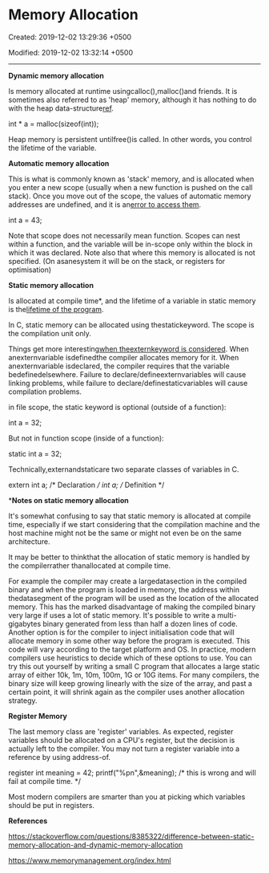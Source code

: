 # Memory Allocation

Created: 2019-12-02 13:29:36 +0500

Modified: 2019-12-02 13:32:14 +0500

---

**Dynamic memory allocation**

Is memory allocated at runtime usingcalloc(),malloc()and friends. It is sometimes also referred to as 'heap' memory, although it has nothing to do with the heap data-structure[ref](http://www.quora.com/Why-is-dynamic-memory-allocation-called-heap-memory-allocation).

int * a = malloc(sizeof(int));



Heap memory is persistent untilfree()is called. In other words, you control the lifetime of the variable.



**Automatic memory allocation**

This is what is commonly known as 'stack' memory, and is allocated when you enter a new scope (usually when a new function is pushed on the call stack). Once you move out of the scope, the values of automatic memory addresses are undefined, and it is an[error to access them](https://stackoverflow.com/a/6445794/140264).

int a = 43;



Note that scope does not necessarily mean function. Scopes can nest within a function, and the variable will be in-scope only within the block in which it was declared. Note also that where this memory is allocated is not specified. (On asanesystem it will be on the stack, or registers for optimisation)



**Static memory allocation**

Is allocated at compile time*, and the lifetime of a variable in static memory is the[lifetime of the program](http://en.wikipedia.org/wiki/Static_variable).



In C, static memory can be allocated using thestatickeyword. The scope is the compilation unit only.



Things get more interesting[when theexternkeyword is considered](http://en.wikipedia.org/wiki/Extern_variable). When anexternvariable isdefinedthe compiler allocates memory for it. When anexternvariable isdeclared, the compiler requires that the variable bedefinedelsewhere. Failure to declare/defineexternvariables will cause linking problems, while failure to declare/definestaticvariables will cause compilation problems.

in file scope, the static keyword is optional (outside of a function):

int a = 32;



But not in function scope (inside of a function):

static int a = 32;



Technically,externandstaticare two separate classes of variables in C.

extern int a; /* Declaration */
int a; /* Definition */



***Notes on static memory allocation**

It's somewhat confusing to say that static memory is allocated at compile time, especially if we start considering that the compilation machine and the host machine might not be the same or might not even be on the same architecture.

It may be better to thinkthat the allocation of static memory is handled by the compilerrather thanallocated at compile time.

For example the compiler may create a largedatasection in the compiled binary and when the program is loaded in memory, the address within thedatasegment of the program will be used as the location of the allocated memory. This has the marked disadvantage of making the compiled binary very large if uses a lot of static memory. It's possible to write a multi-gigabytes binary generated from less than half a dozen lines of code. Another option is for the compiler to inject initialisation code that will allocate memory in some other way before the program is executed. This code will vary according to the target platform and OS. In practice, modern compilers use heuristics to decide which of these options to use. You can try this out yourself by writing a small C program that allocates a large static array of either 10k, 1m, 10m, 100m, 1G or 10G items. For many compilers, the binary size will keep growing linearly with the size of the array, and past a certain point, it will shrink again as the compiler uses another allocation strategy.



**Register Memory**

The last memory class are 'register' variables. As expected, register variables should be allocated on a CPU's register, but the decision is actually left to the compiler. You may not turn a register variable into a reference by using address-of.



register int meaning = 42;
printf("%pn",&meaning); /* this is wrong and will fail at compile time. */



Most modern compilers are smarter than you at picking which variables should be put in registers.



**References**

<https://stackoverflow.com/questions/8385322/difference-between-static-memory-allocation-and-dynamic-memory-allocation>

<https://www.memorymanagement.org/index.html>
